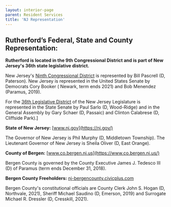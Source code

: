 ```yaml
---
layout: interior-page
parent: Resident Services
title: 'NJ Representation'
---
```


## Rutherford’s Federal, State and County Representation:

**Rutherford is located in the 9th Congressional District and is part of New Jersey's 36th state legislative district.**

New Jersey's [Ninth Congressional District](https://en.wikipedia.org/wiki/New_Jersey%27s_9th_congressional_district) is represented by Bill Pascrell (D, Paterson). New Jersey is represented in the United States Senate by Democrats Cory Booker ( Newark, term ends 2021) and Bob Menendez (Paramus, 2019).

For the [36th Legislative District](https://en.wikipedia.org/wiki/36th_Legislative_District_(New_Jersey)) of the New Jersey Legislature is represented in the State Senate by Paul Sarlo (D, Wood-Ridge) and in the General Assembly by Gary Schaer (D, Passaic) and Clinton Calabrese (D, Cliffside Park).] 

**State of New Jersey:** [www.nj.gov](https://nj.gov/)

The Governor of New Jersey is Phil Murphy (D, Middletown Township). The Lieutenant Governor of New Jersey is Sheila Oliver (D, East Orange). 

**County of Bergen:** [www.co.bergen.nj.us](https://www.co.bergen.nj.us/)

Bergen County is governed by the County Executive James J. Tedesco III (D) of Paramus (term ends December 31, 2018).  

**Bergen County Freeholders:** [nj-bergencounty.civicplus.com](http://nj-bergencounty.civicplus.com/740/Freeholder-Board)

Bergen County's constitutional officials are County Clerk John S. Hogan (D, Northvale, 2021), Sheriff Michael Saudino (D, Emerson, 2019) and Surrogate Michael R. Dressler (D, Cresskill, 2021).

